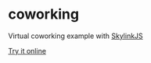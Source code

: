 # coworking
Virtual coworking example with [SkylinkJS](http://github.com/Temasys/SkylinkJS)

[Try it online](http://temasys.github.io/coworking)


